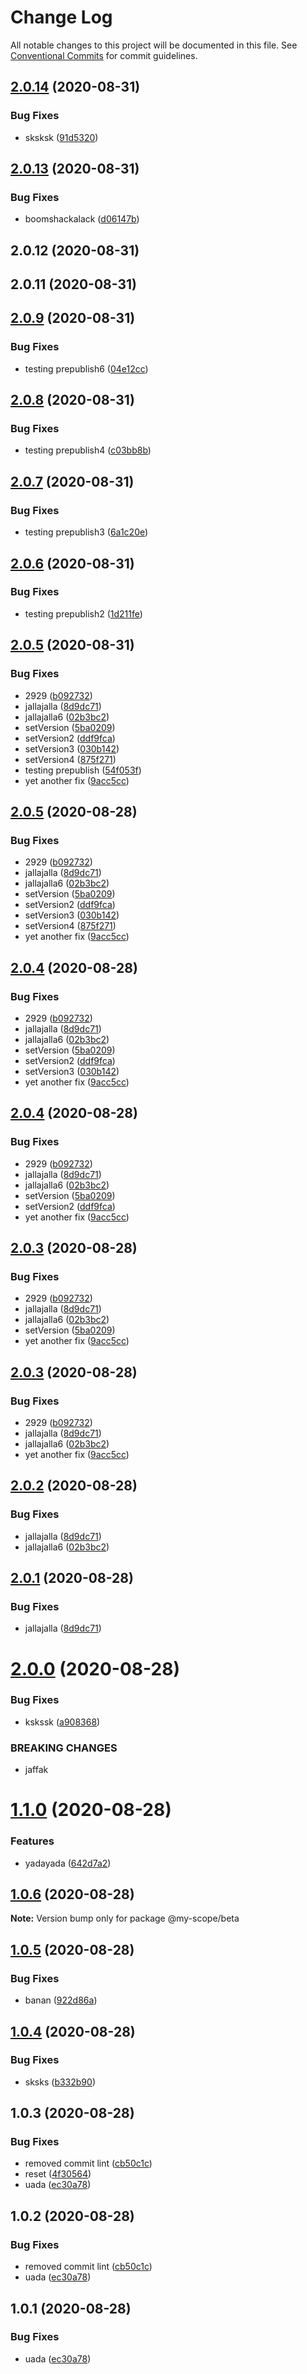# Change Log

All notable changes to this project will be documented in this file.
See [Conventional Commits](https://conventionalcommits.org) for commit guidelines.

## [2.0.14](https://github.com/boeriksson/conventionalCommits/compare/@my-scope/beta@2.0.13...@my-scope/beta@2.0.14) (2020-08-31)


### Bug Fixes

* sksksk ([91d5320](https://github.com/boeriksson/conventionalCommits/commit/91d532013ea6817c53fd0d219fc4cf9d2e07bab2))





## [2.0.13](https://github.com/boeriksson/conventionalCommits/compare/@my-scope/beta@2.0.9...@my-scope/beta@2.0.13) (2020-08-31)


### Bug Fixes

* boomshackalack ([d06147b](https://github.com/boeriksson/conventionalCommits/commit/d06147b645abb2214d7ea08d975ab1ddde1c6f54))



## 2.0.12 (2020-08-31)



## 2.0.11 (2020-08-31)





## [2.0.9](https://github.com/boeriksson/conventionalCommits/compare/@my-scope/beta@2.0.8...@my-scope/beta@2.0.9) (2020-08-31)


### Bug Fixes

* testing prepublish6 ([04e12cc](https://github.com/boeriksson/conventionalCommits/commit/04e12ccbf05f6e054bc4a7353d5fb09c19ceb503))





## [2.0.8](https://github.com/boeriksson/conventionalCommits/compare/@my-scope/beta@2.0.7...@my-scope/beta@2.0.8) (2020-08-31)


### Bug Fixes

* testing prepublish4 ([c03bb8b](https://github.com/boeriksson/conventionalCommits/commit/c03bb8bab3b3fb662009db34b4cab4d9010cbc36))





## [2.0.7](https://github.com/boeriksson/conventionalCommits/compare/@my-scope/beta@2.0.6...@my-scope/beta@2.0.7) (2020-08-31)


### Bug Fixes

* testing prepublish3 ([6a1c20e](https://github.com/boeriksson/conventionalCommits/commit/6a1c20e3669164111e7611f77cedc1da5691fb39))





## [2.0.6](https://github.com/boeriksson/conventionalCommits/compare/@my-scope/beta@2.0.5...@my-scope/beta@2.0.6) (2020-08-31)


### Bug Fixes

* testing prepublish2 ([1d211fe](https://github.com/boeriksson/conventionalCommits/commit/1d211fea255348939542f97ea6b8305e4e03cbf3))





## [2.0.5](https://github.com/boeriksson/conventionalCommits/compare/@my-scope/beta@2.0.0...@my-scope/beta@2.0.5) (2020-08-31)


### Bug Fixes

* 2929 ([b092732](https://github.com/boeriksson/conventionalCommits/commit/b092732ab04756a9c3de29ec7e63e22c96f8e07d))
* jallajalla ([8d9dc71](https://github.com/boeriksson/conventionalCommits/commit/8d9dc714adb162672382eb14fa64ef15a617b6ad))
* jallajalla6 ([02b3bc2](https://github.com/boeriksson/conventionalCommits/commit/02b3bc2cc8a93172a19db572960a7770eb9fe024))
* setVersion ([5ba0209](https://github.com/boeriksson/conventionalCommits/commit/5ba02097ac1ba09b689d14aa0681b4a216869c51))
* setVersion2 ([ddf9fca](https://github.com/boeriksson/conventionalCommits/commit/ddf9fca780ebeb2decff67fe432d793529d52df9))
* setVersion3 ([030b142](https://github.com/boeriksson/conventionalCommits/commit/030b1427e18fb55afe5fecd94e93744596a78103))
* setVersion4 ([875f271](https://github.com/boeriksson/conventionalCommits/commit/875f27141af540f549bbcc910f3bdbbe2cb2d9dc))
* testing prepublish ([54f053f](https://github.com/boeriksson/conventionalCommits/commit/54f053fc7a859149831992c62e728d03114799e2))
* yet another fix ([9acc5cc](https://github.com/boeriksson/conventionalCommits/commit/9acc5cc93bf033dc8c7ad96d65fe5a71f62bb4b4))





## [2.0.5](https://github.com/boeriksson/conventionalCommits/compare/@my-scope/beta@2.0.0...@my-scope/beta@2.0.5) (2020-08-28)


### Bug Fixes

* 2929 ([b092732](https://github.com/boeriksson/conventionalCommits/commit/b092732ab04756a9c3de29ec7e63e22c96f8e07d))
* jallajalla ([8d9dc71](https://github.com/boeriksson/conventionalCommits/commit/8d9dc714adb162672382eb14fa64ef15a617b6ad))
* jallajalla6 ([02b3bc2](https://github.com/boeriksson/conventionalCommits/commit/02b3bc2cc8a93172a19db572960a7770eb9fe024))
* setVersion ([5ba0209](https://github.com/boeriksson/conventionalCommits/commit/5ba02097ac1ba09b689d14aa0681b4a216869c51))
* setVersion2 ([ddf9fca](https://github.com/boeriksson/conventionalCommits/commit/ddf9fca780ebeb2decff67fe432d793529d52df9))
* setVersion3 ([030b142](https://github.com/boeriksson/conventionalCommits/commit/030b1427e18fb55afe5fecd94e93744596a78103))
* setVersion4 ([875f271](https://github.com/boeriksson/conventionalCommits/commit/875f27141af540f549bbcc910f3bdbbe2cb2d9dc))
* yet another fix ([9acc5cc](https://github.com/boeriksson/conventionalCommits/commit/9acc5cc93bf033dc8c7ad96d65fe5a71f62bb4b4))





## [2.0.4](https://github.com/boeriksson/conventionalCommits/compare/@my-scope/beta@2.0.0...@my-scope/beta@2.0.4) (2020-08-28)


### Bug Fixes

* 2929 ([b092732](https://github.com/boeriksson/conventionalCommits/commit/b092732ab04756a9c3de29ec7e63e22c96f8e07d))
* jallajalla ([8d9dc71](https://github.com/boeriksson/conventionalCommits/commit/8d9dc714adb162672382eb14fa64ef15a617b6ad))
* jallajalla6 ([02b3bc2](https://github.com/boeriksson/conventionalCommits/commit/02b3bc2cc8a93172a19db572960a7770eb9fe024))
* setVersion ([5ba0209](https://github.com/boeriksson/conventionalCommits/commit/5ba02097ac1ba09b689d14aa0681b4a216869c51))
* setVersion2 ([ddf9fca](https://github.com/boeriksson/conventionalCommits/commit/ddf9fca780ebeb2decff67fe432d793529d52df9))
* setVersion3 ([030b142](https://github.com/boeriksson/conventionalCommits/commit/030b1427e18fb55afe5fecd94e93744596a78103))
* yet another fix ([9acc5cc](https://github.com/boeriksson/conventionalCommits/commit/9acc5cc93bf033dc8c7ad96d65fe5a71f62bb4b4))





## [2.0.4](https://github.com/boeriksson/conventionalCommits/compare/@my-scope/beta@2.0.0...@my-scope/beta@2.0.4) (2020-08-28)


### Bug Fixes

* 2929 ([b092732](https://github.com/boeriksson/conventionalCommits/commit/b092732ab04756a9c3de29ec7e63e22c96f8e07d))
* jallajalla ([8d9dc71](https://github.com/boeriksson/conventionalCommits/commit/8d9dc714adb162672382eb14fa64ef15a617b6ad))
* jallajalla6 ([02b3bc2](https://github.com/boeriksson/conventionalCommits/commit/02b3bc2cc8a93172a19db572960a7770eb9fe024))
* setVersion ([5ba0209](https://github.com/boeriksson/conventionalCommits/commit/5ba02097ac1ba09b689d14aa0681b4a216869c51))
* setVersion2 ([ddf9fca](https://github.com/boeriksson/conventionalCommits/commit/ddf9fca780ebeb2decff67fe432d793529d52df9))
* yet another fix ([9acc5cc](https://github.com/boeriksson/conventionalCommits/commit/9acc5cc93bf033dc8c7ad96d65fe5a71f62bb4b4))





## [2.0.3](https://github.com/boeriksson/conventionalCommits/compare/@my-scope/beta@2.0.0...@my-scope/beta@2.0.3) (2020-08-28)


### Bug Fixes

* 2929 ([b092732](https://github.com/boeriksson/conventionalCommits/commit/b092732ab04756a9c3de29ec7e63e22c96f8e07d))
* jallajalla ([8d9dc71](https://github.com/boeriksson/conventionalCommits/commit/8d9dc714adb162672382eb14fa64ef15a617b6ad))
* jallajalla6 ([02b3bc2](https://github.com/boeriksson/conventionalCommits/commit/02b3bc2cc8a93172a19db572960a7770eb9fe024))
* setVersion ([5ba0209](https://github.com/boeriksson/conventionalCommits/commit/5ba02097ac1ba09b689d14aa0681b4a216869c51))
* yet another fix ([9acc5cc](https://github.com/boeriksson/conventionalCommits/commit/9acc5cc93bf033dc8c7ad96d65fe5a71f62bb4b4))





## [2.0.3](https://github.com/boeriksson/conventionalCommits/compare/@my-scope/beta@2.0.0...@my-scope/beta@2.0.3) (2020-08-28)


### Bug Fixes

* 2929 ([b092732](https://github.com/boeriksson/conventionalCommits/commit/b092732ab04756a9c3de29ec7e63e22c96f8e07d))
* jallajalla ([8d9dc71](https://github.com/boeriksson/conventionalCommits/commit/8d9dc714adb162672382eb14fa64ef15a617b6ad))
* jallajalla6 ([02b3bc2](https://github.com/boeriksson/conventionalCommits/commit/02b3bc2cc8a93172a19db572960a7770eb9fe024))
* yet another fix ([9acc5cc](https://github.com/boeriksson/conventionalCommits/commit/9acc5cc93bf033dc8c7ad96d65fe5a71f62bb4b4))





## [2.0.2](https://github.com/boeriksson/conventionalCommits/compare/@my-scope/beta@2.0.0...@my-scope/beta@2.0.2) (2020-08-28)


### Bug Fixes

* jallajalla ([8d9dc71](https://github.com/boeriksson/conventionalCommits/commit/8d9dc714adb162672382eb14fa64ef15a617b6ad))
* jallajalla6 ([02b3bc2](https://github.com/boeriksson/conventionalCommits/commit/02b3bc2cc8a93172a19db572960a7770eb9fe024))





## [2.0.1](https://github.com/boeriksson/conventionalCommits/compare/@my-scope/beta@2.0.0...@my-scope/beta@2.0.1) (2020-08-28)


### Bug Fixes

* jallajalla ([8d9dc71](https://github.com/boeriksson/conventionalCommits/commit/8d9dc714adb162672382eb14fa64ef15a617b6ad))





# [2.0.0](https://github.com/boeriksson/conventionalCommits/compare/@my-scope/beta@1.1.0...@my-scope/beta@2.0.0) (2020-08-28)


### Bug Fixes

* kskssk ([a908368](https://github.com/boeriksson/conventionalCommits/commit/a908368f1f9cb483bf697f858921d8c96de14e3b))


### BREAKING CHANGES

* jaffak





# [1.1.0](https://github.com/boeriksson/conventionalCommits/compare/@my-scope/beta@1.0.6...@my-scope/beta@1.1.0) (2020-08-28)


### Features

* yadayada ([642d7a2](https://github.com/boeriksson/conventionalCommits/commit/642d7a217fcb8c06a54fee45163c17e0fa072276))





## [1.0.6](https://github.com/boeriksson/conventionalCommits/compare/@my-scope/beta@1.0.5...@my-scope/beta@1.0.6) (2020-08-28)

**Note:** Version bump only for package @my-scope/beta





## [1.0.5](https://github.com/boeriksson/conventionalCommits/compare/@my-scope/beta@1.0.4...@my-scope/beta@1.0.5) (2020-08-28)


### Bug Fixes

* banan ([922d86a](https://github.com/boeriksson/conventionalCommits/commit/922d86a3cf2faed01b6c724af56306c7a1240f66))





## [1.0.4](https://github.com/boeriksson/conventionalCommits/compare/@my-scope/beta@1.0.3...@my-scope/beta@1.0.4) (2020-08-28)


### Bug Fixes

* sksks ([b332b90](https://github.com/boeriksson/conventionalCommits/commit/b332b90460c8ebe4c4fd4b7779602b43ad8e3248))





## 1.0.3 (2020-08-28)


### Bug Fixes

* removed commit lint ([cb50c1c](https://github.com/boeriksson/conventionalCommits/commit/cb50c1cbabd3de42321dec10cc84aae1c93f837b))
* reset ([4f30564](https://github.com/boeriksson/conventionalCommits/commit/4f305640ea0e10c0252c0e191214e01de49728a0))
* uada ([ec30a78](https://github.com/boeriksson/conventionalCommits/commit/ec30a78692b84e02e5046e6783e8e91c14879a2e))





## 1.0.2 (2020-08-28)


### Bug Fixes

* removed commit lint ([cb50c1c](https://github.com/boeriksson/conventionalCommits/commit/cb50c1cbabd3de42321dec10cc84aae1c93f837b))
* uada ([ec30a78](https://github.com/boeriksson/conventionalCommits/commit/ec30a78692b84e02e5046e6783e8e91c14879a2e))





## 1.0.1 (2020-08-28)


### Bug Fixes

* uada ([ec30a78](https://github.com/boeriksson/conventionalCommits/commit/ec30a78692b84e02e5046e6783e8e91c14879a2e))
